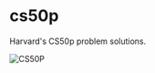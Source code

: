 # cs50p
Harvard's CS50p problem solutions.

![CS50P](https://github.com/BurakAhmet/cs50p/assets/89780902/44538dfe-36cd-459f-977e-121fac987c31)
